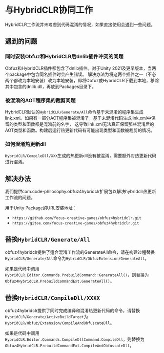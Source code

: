# 与HybridCLR协同工作

HybridCLR工作流并未考虑到代码混淆的情况，如果直接使用会遇到一些问题。

## 遇到的问题

### 同时安装Obfuz和HybridCLR后dnlib插件冲突的问题

Obfuz和HybridCLR插件都包含了dnlib插件。对于Unity 2021及更早版本，当两个package中包含同名插件时会产生错误。
解决办法为将这两个插件之一（不必两个都改为本地安装）改为本地安装，即将Obfuz或HybridCLR下载到本地，移除其中包含的dnlib.dll，再放到Packages目录下。

### 被混淆的AOT程序集的裁剪问题

HybridCLR默认的`HybridCLR/Generate/All`命令基于未混淆的程序集生成link.xml。如果有一部分AOT程序集被混淆了，基于未混淆代码生成link.xml中保留的类型和函数都是混淆前的名字，
这导致link.xml无法真正保留那些混淆后的AOT类型和函数。构建后运行热更新代码有可能出现类型和函数被裁剪的情况。

### 如何混淆热更新dll

`HybridCLR/CompileDll/XXX`生成的热更新dll没有被混淆，需要额外对热更新代码进行混淆。

## 解决办法

我们提供com.code-philosophy.obfuz4hybridclr扩展包以解决hybridclr热更新工作流的问题。

用于Unity Package的URL安装地址：

- `https://github.com/focus-creative-games/obfuz4hybridclr.git`
- `https://gitee.com/focus-creative-games/obfuz4hybridclr.git`

## 替换`HybridCLR/Generate/All`

obfuz4hybridclr提供了适合混淆工作流的GenerateAll命令，请在构建过程替换`HybridCLR/Generate/All`命令为`HybridCLR/ObfuzExtension/GenerateAll`。

如果是代码中调用`HybridCLR.Editor.Commands.PrebuildCommand::GenerateAll()`，则替换为`Obfuz4HybridCLR.PrebuildCommandExt.GenerateAll()`。

## 替换`HybridCLR/CompileDll/XXXX`

obfuz4hybridclr提供了同时完成编译和混淆热更新代码的命令，请替换`HybridCLR/Generate/ActiveBuildTarget`为`HybridCLR/Obfuz/Extension/CompileAndObfuscateDll`。

如果是代码中调用`HybridCLR.Editor.Commands.CompileDllCommand.CompileDll`，则替换为`Obfuz4HybridCLR.PrebuildCommandExt.CompileAndObfuscateDll`。
